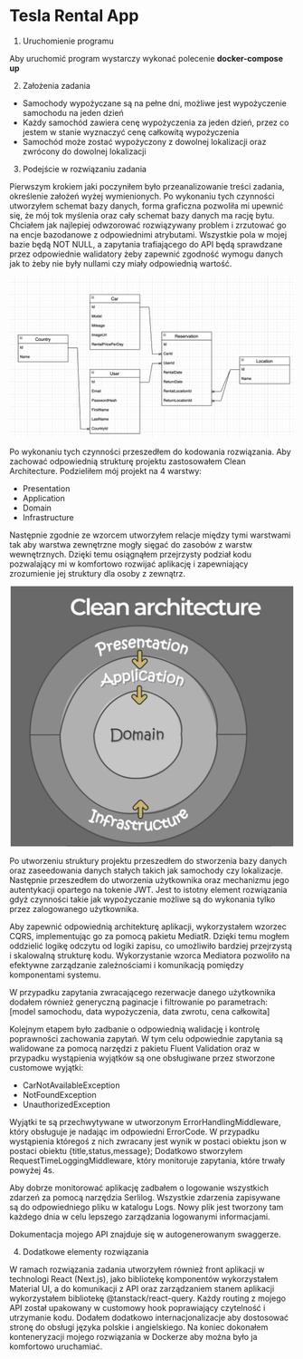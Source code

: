 # Tesla Rental App

1. Uruchomienie programu

Aby uruchomić program wystarczy wykonać polecenie **docker-compose up**

2. Założenia zadania

- Samochody wypożyczane są na pełne dni, możliwe jest wypożyczenie samochodu na jeden dzień
- Każdy samochód zawiera cenę wypożyczenia za jeden dzień, przez co jestem w stanie wyznaczyć cenę całkowitą wypożyczenia
- Samochód może zostać wypożyczony z dowolnej lokalizacji oraz zwrócony do dowolnej lokalizacji

3. Podejście w rozwiązaniu zadania

Pierwszym krokiem jaki poczyniłem było przeanalizowanie treści zadania, określenie założeń wyżej wymienionych. Po wykonaniu tych czynności utworzyłem schemat bazy danych, forma graficzna pozwoliła mi upewnić się, że mój tok myślenia oraz cały schemat bazy danych ma rację bytu. Chciałem jak najlepiej odwzorować rozwiązywany problem i zrzutować go na encje bazodanowe z odpowiednimi atrybutami. Wszystkie pola w mojej bazie będą NOT NULL, a zapytania 
trafiającego do API będą sprawdzane przez odpowiednie walidatory żeby zapewnić zgodność wymogu danych jak to żeby nie były nullami czy miały odpowiednią wartość.

<p align="center">
<img src="database-diagram.png" width="800" >
</p>

Po wykonaniu tych czynności przeszedłem do kodowania rozwiązania. Aby zachować odpowiednią strukturę projektu zastosowałem Clean Architecture. Podzieliłem mój projekt na 4 warstwy:

- Presentation
- Application
- Domain
- Infrastructure

Następnie zgodnie ze wzorcem utworzyłem relacje między tymi warstwami tak aby warstwa zewnętrzne mogły sięgać do zasobów z warstw wewnętrznych. Dzięki temu osiągnąłem przejrzysty podział kodu pozwalający mi w komfortowo rozwijać aplikację i zapewniający zrozumienie jej struktury dla osoby z zewnątrz.

<p align="center">
  <img src="clean-architecture.png" width="500" >
</p>

Po utworzeniu struktury projektu przeszedłem do stworzenia bazy danych oraz zaseedowania danych stałych takich jak samochody czy lokalizacje. Następnie przeszedłem do utworzenia użytkownika oraz mechanizmu jego autentykacji opartego na tokenie JWT. Jest to istotny element rozwiązania gdyż czynności takie jak wypożyczanie możliwe są do wykonania tylko przez zalogowanego użytkownika.

Aby zapewnić odpowiednią architekturę aplikacji, wykorzystałem wzorzec CQRS, implementując go za pomocą pakietu MediatR. Dzięki temu mogłem oddzielić logikę odczytu od logiki zapisu, co umożliwiło bardziej przejrzystą i skalowalną strukturę kodu. Wykorzystanie wzorca Mediatora pozwoliło na efektywne zarządzanie zależnościami i komunikacją pomiędzy komponentami systemu.

W przypadku zapytania zwracającego rezerwacje danego użytkownika dodałem również generyczną paginacje i filtrowanie po parametrach: [model samochodu, data wypożyczenia, data zwrotu, cena całkowita]

Kolejnym etapem było zadbanie o odpowiednią walidację i kontrolę poprawności zachowania zapytań. W tym celu odpowiednie zapytania są walidowane za pomocą narzędzi z pakietu Fluent Validation oraz w przypadku wystąpienia wyjątków są one obsługiwane przez stworzone customowe wyjątki:

- CarNotAvailableException
- NotFoundException
- UnauthorizedException

Wyjątki te są przechwytywane w utworzonym ErrorHandlingMiddleware, który obsługuje je nadając im odpowiedni ErrorCode. W przypadku wystąpienia któregoś z nich zwracany jest wynik w postaci obiektu json w postaci obiektu {title,status,message};
Dodatkowo stworzyłem RequestTimeLoggingMiddleware, który monitoruje zapytania, które trwały powyżej 4s.

Aby dobrze monitorować aplikację zadbałem o logowanie wszystkich zdarzeń za pomocą narzędzia Serlilog. Wszystkie zdarzenia zapisywane są do odpowiedniego pliku w katalogu Logs. Nowy plik jest tworzony tam każdego dnia w celu lepszego zarządzania logowanymi informacjami.

Dokumentacja mojego API znajduje się w autogenerowanym swaggerze.

4. Dodatkowe elementy rozwiązania

W ramach rozwiązania zadania utworzyłem również front aplikacji w technologi React (Next.js), jako bibliotekę komponentów wykorzystałem Material UI, a do komunikacji z API oraz zarządzaniem stanem aplikacji wykorzystałem bibliotekę @tanstack/react-query. Każdy routing z mojego API został upakowany w customowy hook poprawiający czytelność i utrzymanie kodu. Dodałem dodatkowo internacjonalizacje aby dostosować stronę do obsługi języka polskie i angielskiego. 
Na koniec dokonałem konteneryzacji mojego rozwiązania w Dockerze aby można było ja komfortowo uruchamiać.
